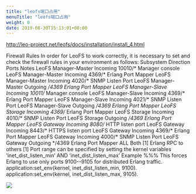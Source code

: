 ```yaml
---
title: "leofs端口占用"
menuTitle: "leofs端口占用"
weight: 0
date: 2019-08-30T15:13:01+08:00
---
```

<http://leo-project.net/leofs/docs/installation/install_4.html>

Firewall Rules
In order for LeoFS to work correctly, it is necessary to set and check the firewall rules in your environment as follows:
Subsystem Direction Ports Notes
LeoFS Manager-Master Incoming 10010/* Manager console
LeoFS Manager-Master Incoming 4369/* Erlang Port Mapper
LeoFS Manager-Master Incoming 4020/* SNMP Listen Port
LeoFS Manager-Master Outgoing */4369 Erlang Port Mapper
LeoFS Manager-Slave Incoming 10011/* Manager console
LeoFS Manager-Slave Incoming 4369/* Erlang Port Mapper
LeoFS Manager-Slave Incoming 4021/* SNMP Listen Port
LeoFS Manager-Slave Outgoing */4369 Erlang Port Mapper
LeoFS Storage Incoming 4369/* Erlang Port Mapper
LeoFS Storage Incoming 4010/* SNMP Listen Port
LeoFS Storage Outgoing */4369 Erlang Port Mapper
LeoFS Gateway Incoming 8080/* HTTP listen port
LeoFS Gateway Incoming 8443/* HTTPS listen port
LeoFS Gateway Incoming 4369/* Erlang Port Mapper
LeoFS Gateway Incoming 4000/* SNMP Listen Port
LeoFS Gateway Outgoing */4369 Erlang Port Mapper
ALL Both [1] Erlang RPC to others
[1] Port range can be specified by setting the kernel variables ‘inet_dist_listen_min’ AND ‘inet_dist_listen_max’
Example
%%% This forces Erlang to use only ports 9100--9105 for distributed Erlang traffic. application:set_env(kernel, inet_dist_listen_min, 9100). application:set_env(kernel, inet_dist_listen_max, 9105).

![](images/screenshot_1527428848958.png)
